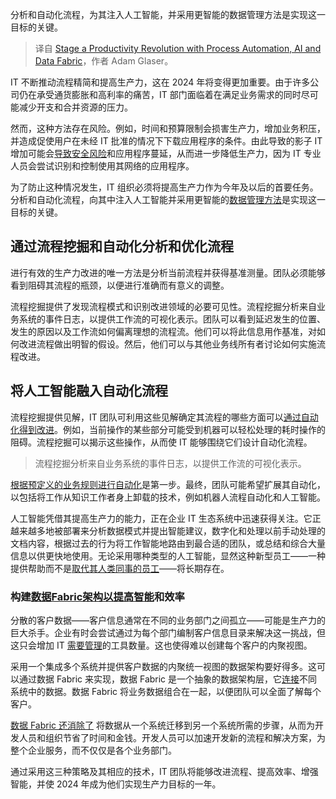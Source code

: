 
<!--
title: 利用流程自动化、人工智能和数据Fabric实现生产力革命
cover: https://cdn.thenewstack.io/media/2024/02/33baa39b-fabric-1031932_1280.jpg
-->

分析和自动化流程，为其注入人工智能，并采用更智能的数据管理方法是实现这一目标的关键。

> 译自 [Stage a Productivity Revolution with Process Automation, AI and Data Fabric](https://thenewstack.io/stage-a-productivity-revolution-with-process-automation-ai-and-data-fabric/)，作者 Adam Glaser。

IT 不断推动流程精简和提高生产力，这在 2024 年将变得更加重要。由于许多公司仍在承受通货膨胀和高利率的痛苦，IT 部门面临着在满足业务需求的同时尽可能减少开支和合并资源的压力。

然而，这种方法存在风险。例如，时间和预算限制会损害生产力，增加业务积压，并造成促使用户在未经 IT 批准的情况下下载应用程序的条件。由此导致的影子 IT 增加可能会[导致安全风险](https://thenewstack.io/the-growing-security-risk-of-shadow-saas-integrations/)和应用程序蔓延，从而进一步降低生产力，因为 IT 专业人员会尝试识别和控制使用其网络的应用程序。

为了防止这种情况发生，IT 组织必须将提高生产力作为今年及以后的首要任务。分析和自动化流程，向其中注入人工智能并采用更智能的[数据管理方法](https://thenewstack.io/the-zero-trust-approach-to-data-management/)是实现这一目标的关键。

## 通过流程挖掘和自动化分析和优化流程

进行有效的生产力改进的唯一方法是分析当前流程并获得基准测量。团队必须能够看到阻碍其流程的瓶颈，以便进行准确而有意义的调整。

流程挖掘提供了发现流程模式和识别改进领域的必要可见性。流程挖掘分析来自业务系统的事件日志，以提供工作流的可视化表示。团队可以看到延迟发生的位置、发生的原因以及工作流如何偏离理想的流程流。他们可以将此信息用作基准，对如何改进流程做出明智的假设。然后，他们可以与其他业务线所有者讨论如何实施流程改进。

## 将人工智能融入自动化流程

流程挖掘提供见解，IT 团队可利用这些见解确定其流程的哪些方面可以[通过自动化得到改进](https://thenewstack.io/true-success-in-process-automation-requires-microservices/)。例如，当前操作的某些部分可能受到机器可以轻松处理的耗时操作的阻碍。流程挖掘可以揭示这些操作，从而使 IT 能够围绕它们设计自动化流程。

> 流程挖掘分析来自业务系统的事件日志，以提供工作流的可视化表示。

[根据预定义的业务规则进行自动化](https://thenewstack.io/elements-of-cloud-native-business-automation/)是第一步。最终，团队可能希望扩展其自动化，以包括将工作从知识工作者身上卸载的技术，例如机器人流程自动化和人工智能。

人工智能凭借其提高生产力的能力，正在企业 IT 生态系统中迅速获得关注。它正越来越多地被部署来分析数据模式并提出智能建议，数字化和处理以前手动处理的文档内容，根据过去的行为将工作智能地路由到最合适的团队，或总结和综合大量信息以供更快地使用。无论采用哪种类型的人工智能，显然这种新型员工——一种提供帮助而不是[取代其人类同事的员工](https://thenewstack.io/ai-is-best-supporting-human-decision-making-not-replacing-it/)——将长期存在。

### 构建[数据Fabric架构以提高智能](https://thenewstack.io/data-fabrics-for-engineered-decision-intelligence/)和效率

分散的客户数据——客户信息通常在不同的业务部门之间孤立——可能是生产力的巨大杀手。企业有时会尝试通过为每个部门编制客户信息目录来解决这一挑战，但这只会增加 IT [需要管理](https://thenewstack.io/why-vulnerability-management-needs-a-patch/)的工具数量。这也使得难以创建每个客户的内聚视图。

采用一个集成多个系统并提供客户数据的内聚统一视图的数据架构要好得多。这可以通过数据 Fabric 来实现，数据 Fabric 是一个抽象的数据架构层，它[连接](https://thenewstack.io/the-internet-of-things-requires-a-connected-data-infrastructure/)不同系统中的数据。数据 Fabric 将业务数据组合在一起，以便团队可以全面了解每个客户。

[数据 Fabric 还消除了](https://thenewstack.io/how-a-data-fabric-gets-snow-tires-to-a-store-when-you-need-them/) 将数据从一个系统迁移到另一个系统所需的步骤，从而为开发人员和组织节省了时间和金钱。开发人员可以加速开发新的流程和解决方案，为整个企业服务，而不仅仅是各个业务部门。

通过采用这三种策略及其相应的技术，IT 团队将能够改进流程、提高效率、增强智能，并使 2024 年成为他们实现生产力目标的一年。
